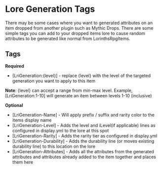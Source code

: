 # Lore Generation Tags #

There may be some cases where you want to generated attributes on an item dropped from another plugin such as Mythic Drops. There are some simple tags you can add to your dropped items lore to cause random attributes to be generated like normal from LorinthsRpgItems.

## Tags ##
**Required**

* [LriGeneration:{level}] - replace {level} with the level of the targeted generation you want to apply to this item

**Note**: {level} can accept a range from min-max level. Example, [LriGeneration:1-10] will generate an item between levels 1-10 (inclusive)


**Optional**

* [LriGeneration-Name] - Will apply prefix / suffix and rarity color to the items display name
* [LriGeneration-Level] - Adds the level and iLevel(if applicable) lines as configured in display.yml to the lore at this spot
* [LriGeneration-Rarity] - Adds the rarity tier as configured in display.yml
* [LriGeneration-Durability] - Adds the durability line (or moves existing durability line) to this location on the lore
* [LriGeneration-Attributes] - Adds all the attributes from the generated attributes and attributes already added to the item together and places them here